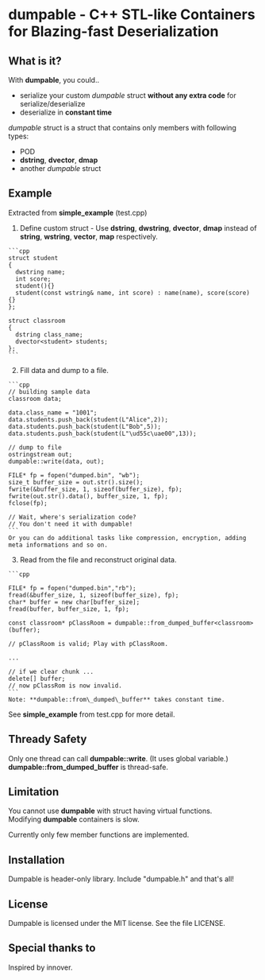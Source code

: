 dumpable - C++ STL-like Containers for Blazing-fast Deserialization
========

What is it?
-----------

With **dumpable**, you could..

  * serialize your custom *dumpable* struct **without any extra code** for serialize/deserialize
  * deserialize in **constant time**

*dumpable* struct is a struct that contains only members with following types: 
  * POD
  * **dstring**, **dvector**, **dmap**
  * another *dumpable* struct

Example
-------

Extracted from **simple\_example** (test.cpp)

  1. Define custom struct
    - Use **dstring**, **dwstring**, **dvector**, **dmap** instead of **string**, **wstring**, **vector**, **map** respectively.
    
    ```cpp
    struct student
    {
      dwstring name;
      int score;
      student(){}
      student(const wstring& name, int score) : name(name), score(score) {}
    };

    struct classroom
    {
      dstring class_name;
      dvector<student> students;
    };
    ```
  2. Fill data and dump to a file.

    ```cpp
    // building sample data
    classroom data;
    
    data.class_name = "1001";
    data.students.push_back(student(L"Alice",2));
    data.students.push_back(student(L"Bob",5));
    data.students.push_back(student(L"\ud55c\uae00",13));
    
    // dump to file
    ostringstream out;
    dumpable::write(data, out);
    
    FILE* fp = fopen("dumped.bin", "wb");
    size_t buffer_size = out.str().size();
    fwrite(&buffer_size, 1, sizeof(buffer_size), fp);
    fwrite(out.str().data(), buffer_size, 1, fp);
    fclose(fp);

    // Wait, where's serialization code?
    // You don't need it with dumpable!
    ```
    Or you can do additional tasks like compression, encryption, adding meta informations and so on.

  3. Read from the file and reconstruct original data.
  
    ```cpp

    FILE* fp = fopen("dumped.bin","rb");
    fread(&buffer_size, 1, sizeof(buffer_size), fp);
    char* buffer = new char[buffer_size];
    fread(buffer, buffer_size, 1, fp);

    const classroom* pClassRoom = dumpable::from_dumped_buffer<classroom>(buffer);

    // pClassRoom is valid; Play with pClassRoom.
    
    ...
      
    // if we clear chunk ...
    delete[] buffer;
    // now pClassRom is now invalid.
    ```
    Note: **dumpable::from\_dumped\_buffer** takes constant time.
      
See **simple\_example** from test.cpp for more detail.

Thready Safety
--------------

Only one thread can call **dumpable::write**. (It uses global variable.)  
**dumpable::from\_dumped\_buffer** is thread-safe.

Limitation
----------

You cannot use **dumpable** with struct having virtual functions.  
Modifying **dumpable** containers is slow.

Currently only few member functions are implemented. 

<!--**dmap::insert** is O(N) time operation.-->

Installation
------------

Dumpable is header-only library. Include "dumpable.h" and that's all!

License
-------

Dumpable is licensed under the MIT license.
See the file LICENSE.

Special thanks to
-----------------

Inspired by innover.
